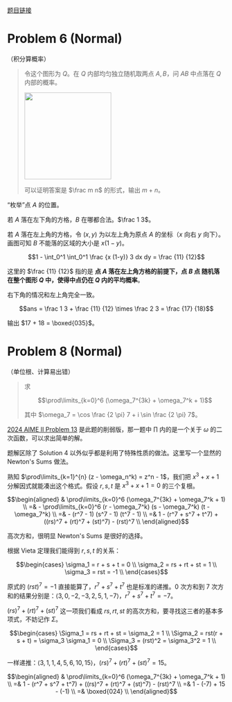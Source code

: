 [题目链接](https://artofproblemsolving.com/wiki/index.php/2023_AIME_II_Problems)

# Problem 6 (Normal)

（积分算概率）

> 令这个图形为 $Q$。在 $Q$ 内部均匀独立随机取两点 $A,B$，问 $AB$ 中点落在 $Q$ 内部的概率。
>
> <img src="https://latex.artofproblemsolving.com/3/5/e/35e5685ec38ac2940e2bd21b651c8faa1f022f57.png" width=200/>
>
> 可以证明答案是 $\frac m n$ 的形式，输出 $m+n$。

“枚举”点 $A$ 的位置。

若 $A$ 落在左下角的方格，$B$ 在哪都合法。$\frac 1 3$。

若 $A$ 落在左上角的方格，令 $(x,y)$ 为以左上角为原点 $A$ 的坐标（$x$ 向右 $y$ 向下）。画图可知 $B$ 不能落的区域的大小是 $x (1-y)$。

$$1 - \int_0^1 \int_0^1 \frac {x (1-y)} 3 dx dy = \frac {11} {12}$$

这里的 $\frac {11} {12}$ 指的是 **点 $A$ 落在左上角方格的前提下，点 $B$ 点 随机落在整个图形 $Q$ 中，使得中点仍在 $Q$ 内的平均概率**。

右下角的情况和左上角完全一致。

$$ans = \frac 1 3 + \frac {11} {12} \times \frac 2 3 = \frac {17} {18}$$

输出 $17 + 18 = \boxed{035}$。

# Problem 8 (Normal)

（单位根、计算易出错）

> 求
>
> $$\prod\limits_{k=0}^6 (\omega_7^{3k} + \omega_7^k + 1)$$
>
> 其中 $\omega_7 = \cos \frac {2 \pi} 7 + i \sin \frac {2 \pi} 7$。

[2024 AIME II Problem 13](https://artofproblemsolving.com/wiki/index.php/2024_AIME_II_Problems/Problem_13) 是此题的削弱版，那一题中 $\prod$ 内的是一个关于 $\omega$ 的二次函数，可以求出简单的解。

题解区除了 Solution 4 以外似乎都是利用了特殊性质的做法。这里写一个显然的 Newton's Sums 做法。

熟知 $\prod\limits_{k=1}^{n} (z - \omega_n^k) = z^n - 1$，我们把 $x^3 + x + 1$ 分解因式就能凑出这个格式。假设 $r,s,t$ 是 $x^3 + x + 1 = 0$ 的三个复根。

$$\begin{aligned}
    & \prod\limits_{k=0}^6 (\omega_7^{3k} + \omega_7^k + 1) \\
    =& - \prod\limits_{k=0}^6 (r - \omega_7^k) (s - \omega_7^k) (t - \omega_7^k) \\
    =& - (r^7 - 1) (s^7 - 1) (t^7 - 1) \\
    =& 1 - (r^7 + s^7 + t^7) + ((rs)^7 + (rt)^7 + (st)^7) - (rst)^7 \\
\end{aligned}$$

高次方和，很明显 Newton's Sums 是很好的选择。

根据 Vieta 定理我们能得到 $r,s,t$ 的关系：

$$\begin{cases}
    \sigma_1 = r + s + t = 0 \\
    \sigma_2 = rs + rt + st = 1 \\
    \sigma_3 = rst = -1 \\
\end{cases}$$

原式的 $(rst)^7 = -1$ 直接能算了，$r^7 + s^7 + t^7$ 也是标准的递推。$0$ 次方和到 $7$ 次方和的结果分别是：$\langle 3, 0, -2, -3, 2, 5, 1, -7 \rangle$，$r^7 + s^7 + t^7 = -7$。

$(rs)^7 + (rt)^7 + (st)^7$ 这一项我们看成 $rs, rt, st$ 的高次方和，要寻找这三者的基本多项式，不妨记作 $\Sigma$。

$$\begin{cases}
    \Sigma_1 = rs + rt + st = \sigma_2 = 1 \\
    \Sigma_2 = rst(r + s + t) = \sigma_3 \sigma_1 = 0 \\
    \Sigma_3 = (rst)^2 = \sigma_3^2 = 1 \\
\end{cases}$$

一样递推：$\langle 3,1,1,4,5,6,10,15 \rangle$，$(rs)^7 + (rt)^7 + (st)^7 = 15$。

$$\begin{aligned}
    & \prod\limits_{k=0}^6 (\omega_7^{3k} + \omega_7^k + 1) \\
    =& 1 - (r^7 + s^7 + t^7) + ((rs)^7 + (rt)^7 + (st)^7) - (rst)^7 \\
    =& 1 - (-7) + 15 - (-1) \\
    =& \boxed{024} \\
\end{aligned}$$